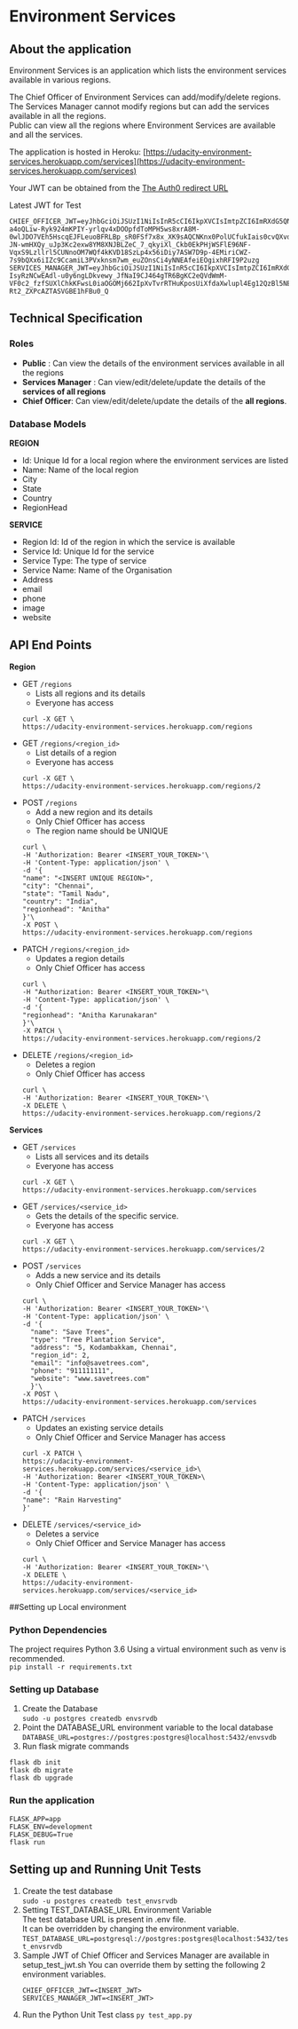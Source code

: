 # Environment Services
## About the application
Environment Services is an application which lists the environment services available in various regions.


The Chief Officer of Environment Services can add/modify/delete regions.  
The Services Manager cannot modify regions but can add the services available in all the regions.  
Public can view all the regions where Environment Services are available and all the services.

The application is hosted in Heroku: [https://udacity-environment-services.herokuapp.com/services](https://udacity-environment-services.herokuapp.com/services)

Your JWT can be obtained from the [The Auth0 redirect URL](https://fsndanikaruna.us.auth0.com/authorize?audience=envsrv&response_type=token&client_id=nGhgfyP2tBCsMHFGhqr3FvtsawagHfhu&redirect_uri=https://udacity-environment-services.herokuapp.com/regions)  

Latest JWT for Test
``` 
CHIEF_OFFICER_JWT=eyJhbGciOiJSUzI1NiIsInR5cCI6IkpXVCIsImtpZCI6ImRXdG5QNHI5X3RPbUR4V3ZhQk9FRiJ9.eyJpc3MiOiJodHRwczovL2ZzbmRhbmlrYXJ1bmEudXMuYXV0aDAuY29tLyIsInN1YiI6Imdvb2dsZS1vYXV0aDJ8MTEyNjMxMDczNjE5NTMxOTE0ODUxIiwiYXVkIjoiZW52c3J2IiwiaWF0IjoxNjE2MzQ3NjU0LCJleHAiOjE2MTY0MzQwNTQsImF6cCI6Im5HaGdmeVAydEJDc01IRkdocXIzRnZ0c2F3YWdIZmh1Iiwic2NvcGUiOiIiLCJwZXJtaXNzaW9ucyI6WyJkZWxldGU6cmVnaW9ucyIsImRlbGV0ZTpzZXJ2aWNlcyIsInBhdGNoOnJlZ2lvbnMiLCJwYXRjaDpzZXJ2aWNlcyIsInBvc3Q6cmVnaW9ucyIsInBvc3Q6c2VydmljZXMiXX0.tqV-a4oQLiw-Ryk924mKPIY-yrlqv4xDOOpfdToMPH5ws8xrA8M-0wlJDO7VEh5HscqEJFLeuoBFRLBp_sR0FSf7x8x_XK9sAQCNKnx0PolUCfukIais0cvQXvdkijrLucSjyVzjQv6oLI5bJkKHXkFT4B6i-JN-wmHXQy_uJp3Kc2exw8YM8XNJBLZeC_7_qkyiXl_Ckb0EkPHjWSFlE96NF-VqxS9Lzllrl5CUNnoOM7WQf4kKVD18SzLp4x56iDiy7ASW7D9p-4EMiriCWZ-7s9bQXx6iIZc9CcamiL3PVxknsm7wm_euZOnsCi4yNNEAfeiEOgixhRFI9P2uzg
SERVICES_MANAGER_JWT=eyJhbGciOiJSUzI1NiIsInR5cCI6IkpXVCIsImtpZCI6ImRXdG5QNHI5X3RPbUR4V3ZhQk9FRiJ9.eyJpc3MiOiJodHRwczovL2ZzbmRhbmlrYXJ1bmEudXMuYXV0aDAuY29tLyIsInN1YiI6ImF1dGgwfDYwNTNmOTZhMGY5MmJiMDA2OWMwN2I0YyIsImF1ZCI6ImVudnNydiIsImlhdCI6MTYxNjM0NzcwMCwiZXhwIjoxNjE2NDM0MTAwLCJhenAiOiJuR2hnZnlQMnRCQ3NNSEZHaHFyM0Z2dHNhd2FnSGZodSIsInNjb3BlIjoiIiwicGVybWlzc2lvbnMiOlsiZGVsZXRlOnNlcnZpY2VzIiwicGF0Y2g6c2VydmljZXMiLCJwb3N0OnNlcnZpY2VzIl19.Y4f82qnUNO8TuNGZ28VlDMLrsiRzKH_UHUUr6LsA2oqFLucqFdtodpccP3ay5NhITASW_3IwVGVOKRuqz6jBS4C1ALO6zPI7S0bQW0XhGSxmLz6hfTbD4kdpSWcM1RbTgZQ40m34UPGpeN_JM_MyjN2WRGlo26c_HbCDySkaSGelatOz4-IsyRzNCwEAdl-u0y6ngLDkvewy_JfNaI9CJ464gTR6BgKC2eQVdWmM-VF0c2_fzfSUXlChkKFwsL0iaOGOMj662IpXvTvrRTHuKposUiXfdaXwlupl4Eg12QzBl5NEbENVp3P8lle6-Rt2_ZXPcAZTASVGBE1hFBu0_Q
```

## Technical Specification

### Roles
 * **Public** : Can view the details of the environment services available in all the regions
 * **Services Manager** : Can view/edit/delete/update the details of the __services of all regions__
 * **Chief Officer**: Can view/edit/delete/update the details of the __all regions__.

### Database Models
**REGION**
- Id: Unique Id for a local region where the environment services are listed
- Name: Name of the local region
- City
- State
- Country
- RegionHead

**SERVICE**
- Region Id: Id of the region in which the service is available
- Service Id: Unique Id for the service
- Service Type: The type of service
- Service Name: Name of the Organisation
- Address
- email
- phone
- image
- website


## API End Points
**Region**
  * GET `/regions`  
    * Lists all regions and its details
    * Everyone has access 
    ```
    curl -X GET \
    https://udacity-environment-services.herokuapp.com/regions
    ```
  * GET `/regions/<region_id>`  
    * List details of a region
    * Everyone has access 
    ```
    curl -X GET \
    https://udacity-environment-services.herokuapp.com/regions/2
    ```  
  * POST `/regions` 
    * Add a new region and its details
    * Only Chief Officer has access
    * The region name should be UNIQUE
    ```
    curl \
    -H 'Authorization: Bearer <INSERT_YOUR_TOKEN>'\
    -H 'Content-Type: application/json' \
    -d '{
    "name": "<INSERT UNIQUE REGION>",
    "city": "Chennai",
    "state": "Tamil Nadu",
    "country": "India",
    "regionhead": "Anitha"
    }'\
    -X POST \
    https://udacity-environment-services.herokuapp.com/regions
    ```  
  * PATCH `/regions/<region_id>`
    * Updates a region details
    * Only Chief Officer has access
    ```
    curl \
    -H "Authorization: Bearer <INSERT_YOUR_TOKEN>"\
    -H 'Content-Type: application/json' \
    -d '{
    "regionhead": "Anitha Karunakaran"
    }'\
    -X PATCH \
    https://udacity-environment-services.herokuapp.com/regions/2

    ```
  * DELETE `/regions/<region_id>`
    * Deletes a region
    * Only Chief Officer has access
    ```
    curl \
    -H 'Authorization: Bearer <INSERT_YOUR_TOKEN>'\
    -X DELETE \
    https://udacity-environment-services.herokuapp.com/regions/2
    ```

**Services**
  * GET `/services`
    * Lists all services and its details
    * Everyone has access 
    ```
    curl -X GET \
    https://udacity-environment-services.herokuapp.com/services
    ```
  * GET `/services/<service_id>`
    * Gets the details of the specific service.
    * Everyone has access 
    ```
    curl -X GET \
    https://udacity-environment-services.herokuapp.com/services/2
    ```  
  * POST `/services`
    * Adds a new service and its details
    * Only Chief Officer and Service Manager has access
    ```
    curl \
    -H 'Authorization: Bearer <INSERT_YOUR_TOKEN>'\
    -H 'Content-Type: application/json' \
    -d '{
      "name": "Save Trees",
      "type": "Tree Plantation Service",
      "address": "5, Kodambakkam, Chennai",
      "region_id": 2,
      "email": "info@savetrees.com",
      "phone": "911111111",
      "website": "www.savetrees.com" 
      }'\
    -X POST \
    https://udacity-environment-services.herokuapp.com/services
    ```
  * PATCH `/services`
    * Updates an existing service details
    * Only Chief Officer and Service Manager has access
    ```
    curl -X PATCH \
    https://udacity-environment-services.herokuapp.com/services/<service_id>\
    -H 'Authorization: Bearer <INSERT_YOUR_TOKEN>\
    -H 'Content-Type: application/json' \
    -d '{
    "name": "Rain Harvesting"
    }'
  * DELETE `/services/<service_id>`
    * Deletes a service
    * Only Chief Officer and Service Manager has access
    ```
    curl \
    -H 'Authorization: Bearer <INSERT_YOUR_TOKEN>'\
    -X DELETE \
    https://udacity-environment-services.herokuapp.com/services/<service_id>
    ```

##Setting up Local environment
### Python Dependencies
The project requires Python 3.6
Using a virtual environment such as venv is recommended.  
```pip install -r requirements.txt```  
### Setting up Database
1. Create the Database  
```sudo -u postgres createdb envsrvdb```  
2. Point the DATABASE_URL environment variable to the local database
```DATABASE_URL=postgres://postgres:postgres@localhost:5432/envsvdb```  
3. Run flask migrate commands
```
flask db init  
flask db migrate  
flask db upgrade  
```
### Run the application
```
FLASK_APP=app
FLASK_ENV=development
FLASK_DEBUG=True
flask run
```
## Setting up and Running Unit Tests
1. Create the test database  
```sudo -u postgres createdb test_envsrvdb```
2. Setting TEST_DATABASE_URL Environment Variable  
The test database URL is present in .env file.  
   It can be overridden by changing the environment variable.  
`TEST_DATABASE_URL=postgresql://postgres:postgres@localhost:5432/test_envsrvdb`
3. Sample JWT of Chief Officer and Services Manager are available in setup_test_jwt.sh
   You can override them by setting the following 2 environment variables.
   ```
   CHIEF_OFFICER_JWT=<INSERT_JWT>
   SERVICES_MANAGER_JWT=<INSERT_JWT>
   ```
3. Run the Python Unit Test class
`py test_app.py`

